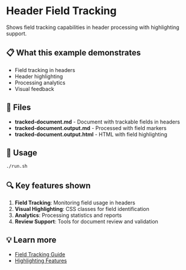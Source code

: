 # Header Field Tracking

Shows field tracking capabilities in header processing with highlighting
support.

## 📋 What this example demonstrates

- Field tracking in headers
- Header highlighting
- Processing analytics
- Visual feedback

## 📁 Files

- **tracked-document.md** - Document with trackable fields in headers
- **tracked-document.output.md** - Processed with field markers
- **tracked-document.output.html** - HTML with field highlighting

## 🚀 Usage

```bash
./run.sh
```

## 🔍 Key features shown

1. **Field Tracking**: Monitoring field usage in headers
2. **Visual Highlighting**: CSS classes for field identification
3. **Analytics**: Processing statistics and reports
4. **Review Support**: Tools for document review and validation

## 💡 Learn more

- [Field Tracking Guide](../../../docs/field-tracking.md)
- [Highlighting Features](../../../docs/highlighting.md)
